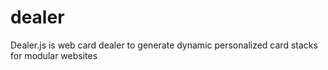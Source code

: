 # dealer
Dealer.js is web card dealer to generate dynamic personalized card stacks for modular websites

